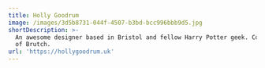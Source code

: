 ```yaml
---
title: Holly Goodrum
image: /images/3d5b8731-044f-4507-b3bd-bcc996bbb9d5.jpg
shortDescription: >-
  An awesome designer based in Bristol and fellow Harry Potter geek. Co-founder
  of Brutch.
url: 'https://hollygoodrum.uk'
---
```



